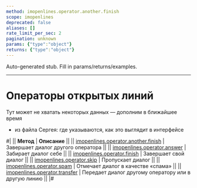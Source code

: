 ```yaml
---
method: imopenlines.operator.another.finish
scope: imopenlines
deprecated: false
aliases: []
rate_limit_per_sec: 2
pagination: unknown
params: {"type":"object"}
returns: {"type":"object"}
---
```


Auto-generated stub. Fill in params/returns/examples.

---

# Операторы открытых линий



Тут может не хватать некоторых данных — дополним в ближайшее время







- из файла Сергея: где указываются, как это выглядит в интерфейсе





#|
|| **Метод** | **Описание** ||
|| [imopenlines.operator.another.finish](./imopenlines-operator-another-finish.md) | Завершает диалог другого оператора ||
|| [imopenlines.operator.answer](./imopenlines-operator-answer.md) | Забирает диалог себе ||
|| [imopenlines.operator.finish](./imopenlines-operator-finish.md) | Завершает свой диалог ||
|| [imopenlines.operator.skip](./imopenlines-operator-skip.md) | Пропускает диалог ||
|| [imopenlines.operator.spam](./imopenlines-operator-spam.md) | Отмечает диалог в качестве «спама» ||
|| [imopenlines.operator.transfer](./imopenlines-operator-transfer.md) | Передает диалог другому оператору или в другую линию ||
|#

